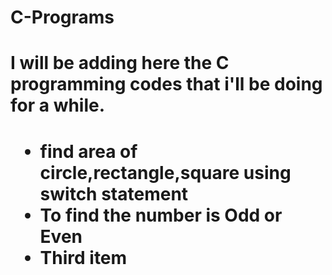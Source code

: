 # C-Programs
<h1>I will be adding here the C programming codes that i'll be  doing for a while.<h1>

<ul>
    <li>find area of circle,rectangle,square using switch statement</li>
    <li>To find the number is Odd or Even</li>
    <li>Third item</li>
</ul>
